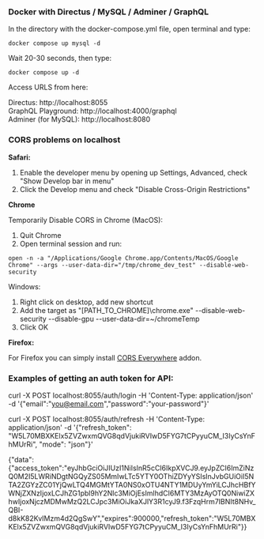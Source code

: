 ### Docker with Directus / MySQL / Adminer / GraphQL

In the directory with the docker-compose.yml file, open terminal and type:

`docker compose up mysql -d`

Wait 20-30 seconds, then type:

`docker compose up -d`

Access URLS from here:

Directus: http://localhost:8055  
GraphQL Playground: http://localhost:4000/graphql  
Adminer (for MySQL): http://localhost:8080

### CORS problems on localhost

**Safari:**

1. Enable the developer menu by opening up Settings, Advanced, check "Show Develop bar in menu"
2. Click the Develop menu and check "Disable Cross-Origin Restrictions"

**Chrome**

Temporarily Disable CORS in Chrome (MacOS):

1. Quit Chrome
2. Open terminal session and run:

`open -n -a "/Applications/Google Chrome.app/Contents/MacOS/Google Chrome" --args --user-data-dir="/tmp/chrome_dev_test" --disable-web-security`

Windows:

1. Right click on desktop, add new shortcut
2. Add the target as "[PATH_TO_CHROME]\chrome.exe" --disable-web-security --disable-gpu --user-data-dir=~/chromeTemp
3. Click OK

**Firefox:**

For Firefox you can simply install [CORS Everywhere](https://addons.mozilla.org/en-US/firefox/addon/cors-everywhere/) addon.

### Examples of getting an auth token for API:

curl -X POST localhost:8055/auth/login -H 'Content-Type: application/json' -d '{"email":"you@email.com","password":"your-password"}'

curl -X POST localhost:8055/auth/refresh -H 'Content-Type: application/json' -d '{"refresh_token": "W5L70MBXKElx5ZVZwxmQVG8qdVjukiRVIwD5FYG7tCPyyuCM_I3IyCsYnFhMUrRi", "mode": "json"}'

{"data":{"access_token":"eyJhbGciOiJIUzI1NiIsInR5cCI6IkpXVCJ9.eyJpZCI6ImZiNzQ0M2I5LWRiNDgtNGQyZS05MmIwLTc5YTY0OThiZDYyYSIsInJvbGUiOiI5NTA2ZGYzZC01YjQwLTQ4MGMtYTA0NS0xOTU4NTY1MDUyYmYiLCJhcHBfYWNjZXNzIjoxLCJhZG1pbl9hY2Nlc3MiOjEsImlhdCI6MTY3MzAyOTQ0NiwiZXhwIjoxNjczMDMwMzQ2LCJpc3MiOiJkaXJlY3R1cyJ9.f3FzqHrm7IBNIt8NHv_QBI-d8kK82KvIMzm4d2QgSwY","expires":900000,"refresh_token":"W5L70MBXKElx5ZVZwxmQVG8qdVjukiRVIwD5FYG7tCPyyuCM_I3IyCsYnFhMUrRi"}}